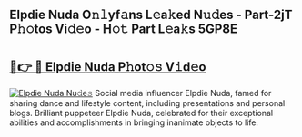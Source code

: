 ## Elpdie Nuda O𝚗𝚕yf𝚊ns L𝚎a𝚔ed N𝚞𝚍es - Part-2jT P𝚑𝚘tos Vi𝚍𝚎o - H𝚘𝚝 Part L𝚎a𝚔s 5GP8E

# <h2><a href="http://kfcfce.oniu.top/?m=Elpdie+Nuda">🔗👉 🔴 Elpdie Nuda P𝚑ot𝚘𝚜 V𝚒d𝚎o</a></h2>

[![Elpdie Nuda Nu𝚍e𝚜](https://i.imgur.com/0qMVB7G.gif)](http://kfcfce.oniu.top/?m=Elpdie+Nuda)
Social media influencer Elpdie Nuda, famed for sharing dance and lifestyle content, including presentations and personal blogs. Brilliant puppeteer Elpdie Nuda, celebrated for their exceptional abilities and accomplishments in bringing inanimate objects to life.  
